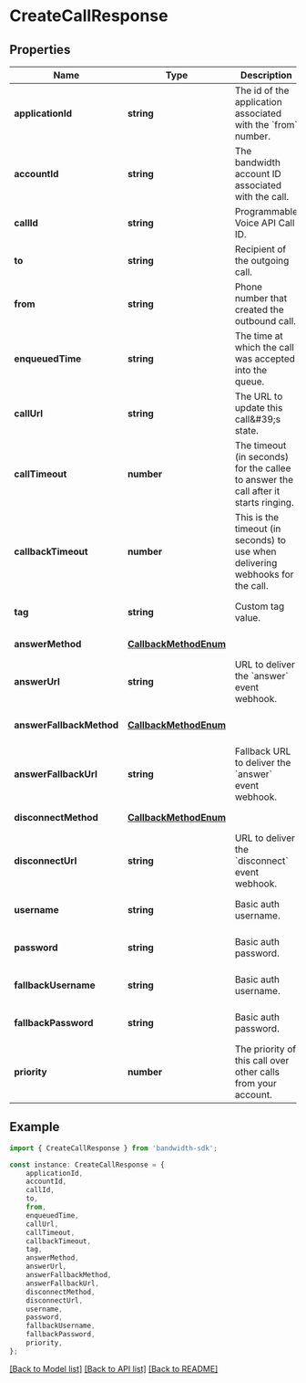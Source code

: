 # CreateCallResponse


## Properties

Name | Type | Description | Notes
------------ | ------------- | ------------- | -------------
**applicationId** | **string** | The id of the application associated with the &#x60;from&#x60; number. | [default to undefined]
**accountId** | **string** | The bandwidth account ID associated with the call. | [default to undefined]
**callId** | **string** | Programmable Voice API Call ID. | [default to undefined]
**to** | **string** | Recipient of the outgoing call. | [default to undefined]
**from** | **string** | Phone number that created the outbound call. | [default to undefined]
**enqueuedTime** | **string** | The time at which the call was accepted into the queue. | [optional] [default to undefined]
**callUrl** | **string** | The URL to update this call\&#39;s state. | [default to undefined]
**callTimeout** | **number** | The timeout (in seconds) for the callee to answer the call after it starts ringing. | [optional] [default to undefined]
**callbackTimeout** | **number** | This is the timeout (in seconds) to use when delivering webhooks for the call. | [optional] [default to undefined]
**tag** | **string** | Custom tag value. | [optional] [default to undefined]
**answerMethod** | [**CallbackMethodEnum**](CallbackMethodEnum.md) |  | [default to undefined]
**answerUrl** | **string** | URL to deliver the &#x60;answer&#x60; event webhook. | [default to undefined]
**answerFallbackMethod** | [**CallbackMethodEnum**](CallbackMethodEnum.md) |  | [optional] [default to undefined]
**answerFallbackUrl** | **string** | Fallback URL to deliver the &#x60;answer&#x60; event webhook. | [optional] [default to undefined]
**disconnectMethod** | [**CallbackMethodEnum**](CallbackMethodEnum.md) |  | [default to undefined]
**disconnectUrl** | **string** | URL to deliver the &#x60;disconnect&#x60; event webhook. | [optional] [default to undefined]
**username** | **string** | Basic auth username. | [optional] [default to undefined]
**password** | **string** | Basic auth password. | [optional] [default to undefined]
**fallbackUsername** | **string** | Basic auth username. | [optional] [default to undefined]
**fallbackPassword** | **string** | Basic auth password. | [optional] [default to undefined]
**priority** | **number** | The priority of this call over other calls from your account. | [optional] [default to undefined]

## Example

```typescript
import { CreateCallResponse } from 'bandwidth-sdk';

const instance: CreateCallResponse = {
    applicationId,
    accountId,
    callId,
    to,
    from,
    enqueuedTime,
    callUrl,
    callTimeout,
    callbackTimeout,
    tag,
    answerMethod,
    answerUrl,
    answerFallbackMethod,
    answerFallbackUrl,
    disconnectMethod,
    disconnectUrl,
    username,
    password,
    fallbackUsername,
    fallbackPassword,
    priority,
};
```

[[Back to Model list]](../README.md#documentation-for-models) [[Back to API list]](../README.md#documentation-for-api-endpoints) [[Back to README]](../README.md)
